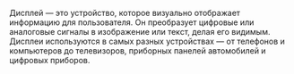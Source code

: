 Дисплей — это устройство, которое визуально отображает информацию для пользователя. Он преобразует цифровые или аналоговые сигналы в изображение или текст, делая его видимым. Дисплеи используются в самых разных устройствах — от телефонов и компьютеров до телевизоров, приборных панелей автомобилей и цифровых приборов.